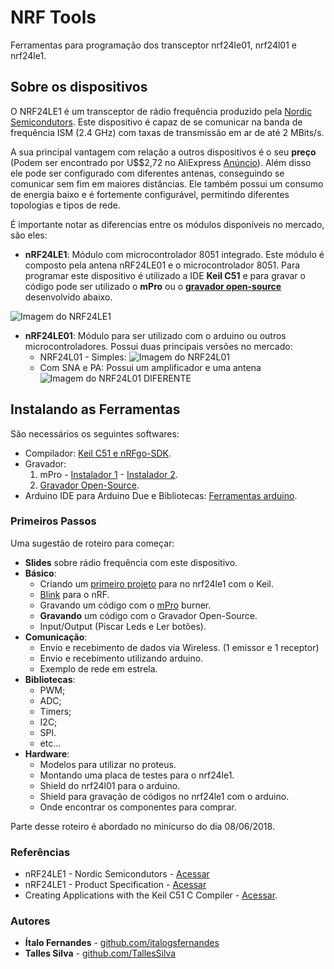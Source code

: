 # NRF Tools
Ferramentas para programação dos transceptor nrf24le01, nrf24l01 e nrf24le1.

## Sobre os dispositivos

O NRF24LE1 é um transceptor de rádio frequência produzido pela [Nordic Semicondutors](www.nordicsemi.com). Este dispositivo é capaz de se comunicar na banda de frequência ISM (2.4 GHz) com taxas de transmissão em ar de até 2 MBits/s.

A sua principal vantagem com relação a outros dispositivos é o seu **preço** (Podem ser encontrado por U$$2,72 no AliExpress [Anúncio](https://pt.aliexpress.com/item/2PCS-NRF24LE1-NRF24L01-MCU-Wireless-Transceiver-DIP-Wireless-Communication-Module-nE/32644282935.html)).
Além disso ele pode ser configurado com diferentes antenas, conseguindo se comunicar sem fim em maiores distâncias. Ele também possui um consumo de energia baixo e é fortemente configurável, permitindo diferentes topologias e tipos de rede.

É importante notar as diferencias entre os módulos disponíveis no mercado, são eles:

* **nRF24LE1**: Módulo com microcontrolador 8051 integrado. Este módulo é composto pela antena nRF24LE01 e o microcontrolador 8051. Para programar este dispositivo é utilizado a IDE **Keil C51** e para gravar o código pode ser utilizado o **mPro** ou o [**gravador open-source**](https://github.com/italogfernandes/nrf24le1/releases) desenvolvido abaixo.

![Imagem do NRF24LE1](https://d1xahwiwo4b49p.cloudfront.net/3077-large_default/4ghz-nrf24le1-nrf24l01-mcu-wireless-transceiver-module.jpg)

* **nRF24LE01**: Módulo para ser utilizado com o arduino ou outros microcontroladores. Possui duas principais versões no mercado:
  * NRF24L01 - Simples:
  ![Imagem do NRF24L01](https://static.usinainfo.com.br/5546-thickbox_default/modulo-transceptor-wireless-24ghz-wifi-nrf24l01.jpg)
  * Com SNA e PA: Possui um amplificador e uma antena
  ![Imagem do NRF24L01 DIFERENTE](http://modtronix.com.au/wp-content/uploads/wrl-nrf24l01-pa_n.jpg)

## Instalando as Ferramentas

São necessários os seguintes softwares:
* Compilador: [Keil C51 e nRFgo-SDK](./instalacao-compilador-keil.html).
* Gravador:
    1. mPro - [Instalador 1](https://drive.google.com/file/d/1Kz1PrjCGG2g5PH3JMu205yZxUusiQDPu/view) - [Instalador 2](https://github.com/elechouse/Programmer_nRF24LXX).
    1. [Gravador Open-Source](./instalacao-gravador-open-source.html).
* Arduino IDE para Arduino Due e Bibliotecas: [Ferramentas arduino](./instalacao-arduino-bibliotecas.html).

### Primeiros Passos

Uma sugestão de roteiro para começar:
* **Slides** sobre rádio frequência com este dispositivo.
* **Básico**:
    * Criando um [primeiro projeto](./basico/criando-um-projeto-com-keil.html) para no nrf24le1 com o Keil.
    * [Blink](./basico/blink.html) para o nRF.
    * Gravando um código com o [mPro](https://github.com/elechouse/Programmer_nRF24LXX) burner.
    * **Gravando** um código com o Gravador Open-Source.
    * Input/Output (Piscar Leds e Ler botões).
* **Comunicação**:
    * Envio e recebimento de dados via Wireless. (1 emissor e 1 receptor)
    * Envio e recebimento utilizando arduino.
    * Exemplo de rede em estrela.
* **Bibliotecas**:
    * PWM;
    * ADC;
    * Timers;
    * I2C;
    * SPI.
    * etc...
* **Hardware**:
    * Modelos para utilizar no proteus.
    * Montando uma placa de testes para o nrf24le1.
    * Shield do nrf24l01 para o arduino.
    * Shield para gravação de códigos no nrf24le1 com o arduino.
    * Onde encontrar os componentes para comprar.

Parte desse roteiro é abordado no minicurso do dia 08/06/2018.

### Referências

* nRF24LE1 - Nordic Semicondutors - [Acessar](http://www.nordicsemi.com/eng/Products/2.4GHz-RF/nRF24LE1)
* nRF24LE1 - Product Specification - [Acessar](http://www.nordicsemi.com/eng/content/download/2443/29442/file/nRF24LE1_Product_Specification_rev1_6.pdf)
* Creating Applications with the Keil C51 C Compiler - [Acessar](http://www.nordicsemi.com/eng/nordic/download_resource/10885/7/38349113/1515).

### Autores

* **Ítalo Fernandes** - [github.com/italogsfernandes](github.com/italogsfernandes)
* **Talles Silva** - [github.com/TallesSilva](github.com/TallesSilva)
